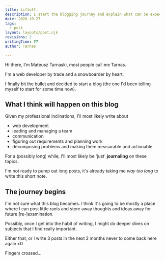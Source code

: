 ```yaml
---
title: Liftoff.
description: I start the blogging journey and explain what can be expected from this blog. While making 0 promises about regularity of the posts, by the way.
date: 2020-10-27
tags:
  - post
layout: layouts/post.njk
revisions: 2
writingTime: ??
author: Tarnas

---
```


Hi there, I'm Mateusz Tarnaski, most people call me Tarnas.

I'm a web developer by trade and a snowboarder by heart.

I finally bit the bullet and decided to start a blog (the one I'd been telling myself to start for some time now).

## What I think will happen on this blog

Given my professional inclinations, I'll most likely write about
- web development
- leading and managing a team
- communication
- figuring out requirements and planning work
- decomposing problems and making them measurable and actionable

For a (possibly long) while, I'll most likely be 'just' **journaling** on these topics.

I'm not ready to pump out long posts, it's already taking me *way too long* to write this short note.

## The journey begins

I'm not sure what this blog becomes.
I think it's going to be mostly a place where I can post little rants and store away thoughts and ideas away for future [re-]examination.

Possibly, once I get into the habit of writing, I might do deeper dives on subjects that I find really important.

Either that, or I write 3 posts in the next 2 months never to come back here again xD

Fingers crossed...
